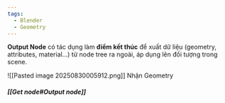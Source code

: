 ```yaml
---
tags:
  - Blender
  - Geometry
---
```

**Output Node** có tác dụng làm **điểm kết thúc** để xuất dữ liệu (geometry, attributes, material...) từ node tree ra ngoài, áp dụng lên đối tượng trong scene.

![[Pasted image 20250830005912.png]]
Nhận Geometry
##### **[[Get node#Output node]]**

